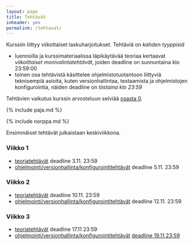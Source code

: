```yaml
---
layout: page
title: Tehtävät
inheader: yes
permalink: /tehtavat/
---
```


Kurssiin liittyy viikottaiset laskuharjoitukset. Tehtäviä on _kahden tyyppisiä_

- luennoilla ja kurssimateriaalissa läpikäytävää teoriaa kertaavat _viikoittaiset monivalintatehtävät_, joiden deadline on sunnuntaina klo 23:59:00
- toinen osa tehtävistä käsittelee ohjelmistotuotantoon liittyviä teknisempiä asioita, kuten versionhallintaa, testaamista ja ohjelmistojen konfigurointia, näiden deadline on _tiistaina klo 23:59_

Tehtävien vaikutus kurssin arvosteluun selviää [osasta 0](/osa0#kurssin-arvostelu).

{% include paja.md %}

{% include norppa.md %}

Ensimmäiset tehtävät julkaistaan keskiviikkona.


### Viikko 1

- [teoriatehtävät](https://tim.jyu.fi/view/kurssit/tie/teka3003/ohjelmistotuotanto-s2024/tehtavat/teoriatehtavat-osa-1) deadline 3.11. 23:59
- [ohjelmointi/versionhallinta/konfigurointitehtävät](/tehtavat1) deadline 5.11. 23:59

### Viikko 2

- [teoriatehtävät](https://tim.jyu.fi/view/kurssit/tie/teka3003/ohjelmistotuotanto-s2024/tehtavat/teoriatehtavat-osa-2) deadline 10.11. 23:59
- [ohjelmointi/versionhallinta/konfigurointitehtävät](/tehtavat2) deadline 12.11. 23:59


### Viikko 3

- [teoriatehtävät](https://tim.jyu.fi/view/kurssit/tie/teka3003/ohjelmistotuotanto-s2024/tehtavat/teoriatehtavat-osa-3) deadline 17.11 23:59
- [ohjelmointi/versionhallinta/konfigurointitehtävät](/tehtavat2) [deadline 19.11 23:59](https://tim.jyu.fi/view/kurssit/tie/teka3003/ohjelmistotuotanto-s2024/tehtavat/konfigurointitehtavat-osa-3) 

<!--

### Viikko 4 (palautus vasta vapun jälkeen perjantaina)

- [teoriatehtävät](https://tim.jyu.fi/view/kurssit/tie/tjta330/ohjelmistotuotanto-k2024/tehtavat/teoriatehtavat-osa-3) deadline 3.5. 23:59 
- [ohjelmointi/versionhallinta/konfigurointitehtävät](/tehtavat3) deadline 3.5. 23:59 
- miniprojekti

### Viikko 5 (Vappuviikko)

- teoriatehtävät
- [ohjelmointi/versionhallinta/konfigurointitehtävät](/tehtavat4) deadline 5.5. 23:59  
- miniprojekti 

### Viikko 6

- [ohjelmointi/versionhallinta/konfigurointitehtävät](/tehtavat5) deadline 12.5. 23:59 
- miniprojekti

### Viikko 7

- konfigurointiehtävät


### Viikko 8

- miniprojektin loppudemot
- tentti
-->